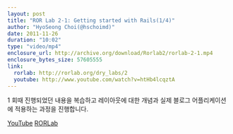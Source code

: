 ```yaml
---
layout: post
title: "ROR Lab 2-1: Getting started with Rails(1/4)"
author: "HyoSeong Choi(@hschoimd)"
date: 2011-11-26
duration: "10:02"
type: "video/mp4"
enclosure_url: http://archive.org/download/Rorlab2/rorlab-2-1.mp4
enclosure_bytes_size: 57605555
link:
  rorlab: http://rorlab.org/dry_labs/2
  youtube: http://www.youtube.com/watch?v=htHb4lcqztA
---
```


<p>1 회때 진행되었던 내용을 복습하고 레이아웃에 대한 개념과 실제 블로그 어플리케이션에 적용하는 과정을 진행합니다.</p>

<div class="btn-group">
  <a class="btn btn-default btn-xs" href="{{ page.link.youtube }}">YouTube</a>
  <a class="btn btn-default btn-xs" href="{{ page.link.rorlab }}">RORLab</a>
</div>